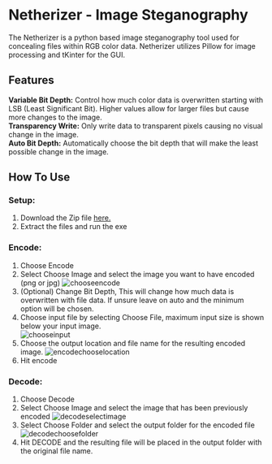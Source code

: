 # Netherizer - Image Steganography

The Netherizer is a python based image steganography tool used for concealing files within RGB color data. Netherizer utilizes Pillow for image processing and tKinter for the GUI.
## Features
**Variable Bit Depth:** Control how much color data is overwritten starting with LSB (Least Significant Bit). Higher values allow for larger files but cause more changes to the image.  
**Transparency Write:** Only write data to transparent pixels causing no visual change in the image.  
**Auto Bit Depth:** Automatically choose the bit depth that will make the least possible change in the image.  

## How To Use
### Setup:
1. Download the Zip file [here.](https://github.com/Cmacle/Netherizer/releases/latest)
2. Extract the files and run the exe

### Encode:
1. Choose Encode
2. Select Choose Image and select the image you want to have encoded (png or jpg)
![chooseencode](https://user-images.githubusercontent.com/36272771/169583063-94aadc9d-9d16-4ce3-9477-e4e3c9f06f49.png)
3. (Optional) Change Bit Depth, This will change how much data is overwritten with file data. If unsure leave on auto and the minimum option will be chosen.
4. Choose input file by selecting Choose File, maximum input size is shown below your input image.  
![chooseinput](https://user-images.githubusercontent.com/36272771/169585975-791a0185-2f5d-469d-8848-48df2550989c.png)
5. Choose the output location and file name for the resulting encoded image.
![encodechooselocation](https://user-images.githubusercontent.com/36272771/169854403-26fb4a7a-e7c9-4184-8e79-bba926666271.png)
6. Hit encode

### Decode:
1. Choose Decode
2. Select Choose Image and select the image that has been previously encoded
![decodeselectimage](https://user-images.githubusercontent.com/36272771/169863054-5be3bfa4-716c-4575-a796-0a2967dbdd43.png)
3. Select Choose Folder and select the output folder for the encoded file
![decodechoosefolder](https://user-images.githubusercontent.com/36272771/169863655-3cc4fa13-6a5c-4d44-9a1c-b30da8759286.png)
4. Hit DECODE and the resulting file will be placed in the output folder with the original file name.

